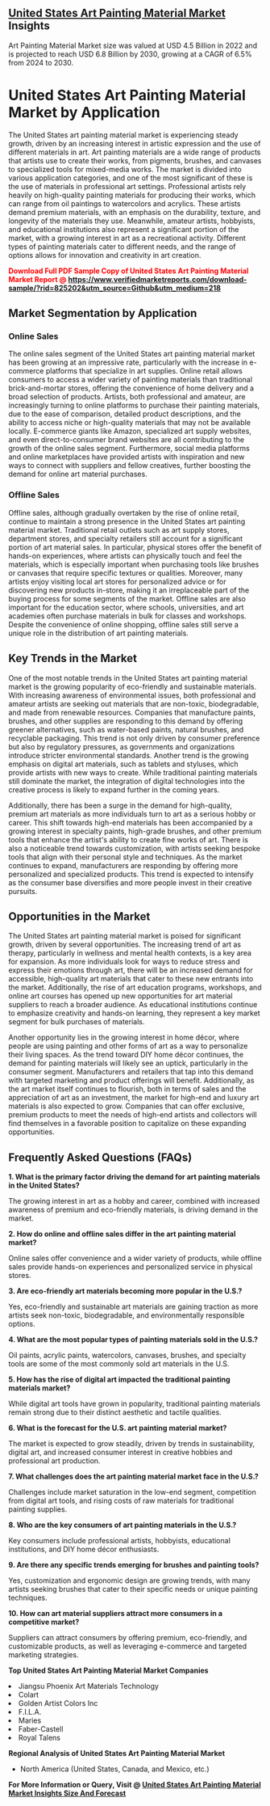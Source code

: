 <h2><a href="https://www.verifiedmarketreports.com/download-sample/?rid=825202&amp;utm_source=Github&amp;utm_medium=218" target="_blank">United States Art Painting Material Market</a> Insights</h2><p>Art Painting Material Market size was valued at USD 4.5 Billion in 2022 and is projected to reach USD 6.8 Billion by 2030, growing at a CAGR of 6.5% from 2024 to 2030.</p><p><h1>United States Art Painting Material Market by Application</h1> <p>The United States art painting material market is experiencing steady growth, driven by an increasing interest in artistic expression and the use of different materials in art. Art painting materials are a wide range of products that artists use to create their works, from pigments, brushes, and canvases to specialized tools for mixed-media works. The market is divided into various application categories, and one of the most significant of these is the use of materials in professional art settings. Professional artists rely heavily on high-quality painting materials for producing their works, which can range from oil paintings to watercolors and acrylics. These artists demand premium materials, with an emphasis on the durability, texture, and longevity of the materials they use. Meanwhile, amateur artists, hobbyists, and educational institutions also represent a significant portion of the market, with a growing interest in art as a recreational activity. Different types of painting materials cater to different needs, and the range of options allows for innovation and creativity in art creation.</p> <p><strong><p><span class=""><span style="color: #ff0000;"><strong>Download Full PDF Sample Copy of United States Art Painting Material Market Report</strong> @ </span><a href="https://www.verifiedmarketreports.com/download-sample/?rid=825202&amp;utm_source=Github&amp;utm_medium=218" target="_blank">https://www.verifiedmarketreports.com/download-sample/?rid=825202&amp;utm_source=Github&amp;utm_medium=218</a></span></p></strong></p> <h2>Market Segmentation by Application</h2> <h3>Online Sales</h3> <p>The online sales segment of the United States art painting material market has been growing at an impressive rate, particularly with the increase in e-commerce platforms that specialize in art supplies. Online retail allows consumers to access a wider variety of painting materials than traditional brick-and-mortar stores, offering the convenience of home delivery and a broad selection of products. Artists, both professional and amateur, are increasingly turning to online platforms to purchase their painting materials, due to the ease of comparison, detailed product descriptions, and the ability to access niche or high-quality materials that may not be available locally. E-commerce giants like Amazon, specialized art supply websites, and even direct-to-consumer brand websites are all contributing to the growth of the online sales segment. Furthermore, social media platforms and online marketplaces have provided artists with inspiration and new ways to connect with suppliers and fellow creatives, further boosting the demand for online art material purchases.</p> <h3>Offline Sales</h3> <p>Offline sales, although gradually overtaken by the rise of online retail, continue to maintain a strong presence in the United States art painting material market. Traditional retail outlets such as art supply stores, department stores, and specialty retailers still account for a significant portion of art material sales. In particular, physical stores offer the benefit of hands-on experiences, where artists can physically touch and feel the materials, which is especially important when purchasing tools like brushes or canvases that require specific textures or qualities. Moreover, many artists enjoy visiting local art stores for personalized advice or for discovering new products in-store, making it an irreplaceable part of the buying process for some segments of the market. Offline sales are also important for the education sector, where schools, universities, and art academies often purchase materials in bulk for classes and workshops. Despite the convenience of online shopping, offline sales still serve a unique role in the distribution of art painting materials.</p> <h2>Key Trends in the Market</h2> <p>One of the most notable trends in the United States art painting material market is the growing popularity of eco-friendly and sustainable materials. With increasing awareness of environmental issues, both professional and amateur artists are seeking out materials that are non-toxic, biodegradable, and made from renewable resources. Companies that manufacture paints, brushes, and other supplies are responding to this demand by offering greener alternatives, such as water-based paints, natural brushes, and recyclable packaging. This trend is not only driven by consumer preference but also by regulatory pressures, as governments and organizations introduce stricter environmental standards. Another trend is the growing emphasis on digital art materials, such as tablets and styluses, which provide artists with new ways to create. While traditional painting materials still dominate the market, the integration of digital technologies into the creative process is likely to expand further in the coming years.</p> <p>Additionally, there has been a surge in the demand for high-quality, premium art materials as more individuals turn to art as a serious hobby or career. This shift towards high-end materials has been accompanied by a growing interest in specialty paints, high-grade brushes, and other premium tools that enhance the artist's ability to create fine works of art. There is also a noticeable trend towards customization, with artists seeking bespoke tools that align with their personal style and techniques. As the market continues to expand, manufacturers are responding by offering more personalized and specialized products. This trend is expected to intensify as the consumer base diversifies and more people invest in their creative pursuits.</p> <h2>Opportunities in the Market</h2> <p>The United States art painting material market is poised for significant growth, driven by several opportunities. The increasing trend of art as therapy, particularly in wellness and mental health contexts, is a key area for expansion. As more individuals look for ways to reduce stress and express their emotions through art, there will be an increased demand for accessible, high-quality art materials that cater to these new entrants into the market. Additionally, the rise of art education programs, workshops, and online art courses has opened up new opportunities for art material suppliers to reach a broader audience. As educational institutions continue to emphasize creativity and hands-on learning, they represent a key market segment for bulk purchases of materials.</p> <p>Another opportunity lies in the growing interest in home décor, where people are using painting and other forms of art as a way to personalize their living spaces. As the trend toward DIY home décor continues, the demand for painting materials will likely see an uptick, particularly in the consumer segment. Manufacturers and retailers that tap into this demand with targeted marketing and product offerings will benefit. Additionally, as the art market itself continues to flourish, both in terms of sales and the appreciation of art as an investment, the market for high-end and luxury art materials is also expected to grow. Companies that can offer exclusive, premium products to meet the needs of high-end artists and collectors will find themselves in a favorable position to capitalize on these expanding opportunities.</p> <h2>Frequently Asked Questions (FAQs)</h2> <p><strong>1. What is the primary factor driving the demand for art painting materials in the United States?</strong></p> <p>The growing interest in art as a hobby and career, combined with increased awareness of premium and eco-friendly materials, is driving demand in the market.</p> <p><strong>2. How do online and offline sales differ in the art painting material market?</strong></p> <p>Online sales offer convenience and a wider variety of products, while offline sales provide hands-on experiences and personalized service in physical stores.</p> <p><strong>3. Are eco-friendly art materials becoming more popular in the U.S.?</strong></p> <p>Yes, eco-friendly and sustainable art materials are gaining traction as more artists seek non-toxic, biodegradable, and environmentally responsible options.</p> <p><strong>4. What are the most popular types of painting materials sold in the U.S.?</strong></p> <p>Oil paints, acrylic paints, watercolors, canvases, brushes, and specialty tools are some of the most commonly sold art materials in the U.S.</p> <p><strong>5. How has the rise of digital art impacted the traditional painting materials market?</strong></p> <p>While digital art tools have grown in popularity, traditional painting materials remain strong due to their distinct aesthetic and tactile qualities.</p> <p><strong>6. What is the forecast for the U.S. art painting material market?</strong></p> <p>The market is expected to grow steadily, driven by trends in sustainability, digital art, and increased consumer interest in creative hobbies and professional art production.</p> <p><strong>7. What challenges does the art painting material market face in the U.S.?</strong></p> <p>Challenges include market saturation in the low-end segment, competition from digital art tools, and rising costs of raw materials for traditional painting supplies.</p> <p><strong>8. Who are the key consumers of art painting materials in the U.S.?</strong></p> <p>Key consumers include professional artists, hobbyists, educational institutions, and DIY home décor enthusiasts.</p> <p><strong>9. Are there any specific trends emerging for brushes and painting tools?</strong></p> <p>Yes, customization and ergonomic design are growing trends, with many artists seeking brushes that cater to their specific needs or unique painting techniques.</p> <p><strong>10. How can art material suppliers attract more consumers in a competitive market?</strong></p> <p>Suppliers can attract consumers by offering premium, eco-friendly, and customizable products, as well as leveraging e-commerce and targeted marketing strategies.</p> </p><p><strong>Top United States Art Painting Material Market Companies</strong></p><div data-test-id=""><p><li>Jiangsu Phoenix Art Materials Technology</li><li> Colart</li><li> Golden Artist Colors Inc</li><li> F.I.L.A.</li><li> Maries</li><li> Faber-Castell</li><li> Royal Talens</li></p><div><strong>Regional Analysis of&nbsp;United States Art Painting Material Market</strong></div><ul><li dir="ltr"><p dir="ltr">North America&nbsp;(United States, Canada, and Mexico, etc.)</p></li></ul><p><strong>For More Information or Query, Visit @&nbsp;</strong><strong><a href="https://www.verifiedmarketreports.com/product/art-painting-material-market/?utm_source=Github&amp;utm_medium=218" target="_blank">United States Art Painting Material Market Insights Size And Forecast</a></strong></p></div>
